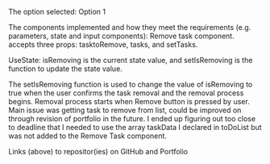 The option selected: Option 1

The components implemented and how they meet the requirements (e.g. parameters, state and input components): Remove task component. 
accepts three props: tasktoRemove, tasks, and setTasks.

UseState: isRemoving is the current state value, and setIsRemoving is the function to update the state value. 

The setIsRemoving function is used to change the value of isRemoving to true when the user confirms the task removal and the removal process begins.
Removal process starts when Remove button is pressed by user. Main issue was getting task to remove from list, could be improved on through revision of portfolio in the future. I ended up figuring out too close to deadline that I needed to use the array taskData I declared in toDoList but was not added to the Remove Task component.

Links (above) to repositor(ies) on GitHub and Portfolio


